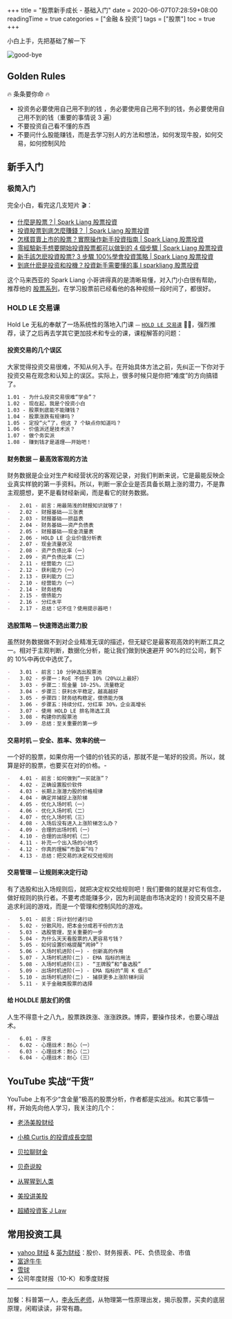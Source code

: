 +++
title = "股票新手成长 - 基础入门"
date = 2020-06-07T07:28:59+08:00
readingTime = true
categories = ["金融 & 投资"]
tags = ["股票"]
toc = true
+++

小白上手，先把基础了解一下

<!--more-->

![good-bye](/images/stock/good-bye.webp)

## Golden Rules

🔥 条条要你命 🔥

-   投资务必要使用自己用不到的钱 ，务必要使用自己用不到的钱，务必要使用自己用不到的钱（重要的事情说 3 遍）
-   不要投资自己看不懂的东西
-   不要问什么股能赚钱，而是去学习别人的方法和想法，如何发现牛股，如何交易，如何控制风险

## 新手入门

### 极简入门

完全小白，看完这几支短片 🎬：

-   [什麼是股票？| Spark Liang 股票投資](https://www.youtube.com/watch?v=x6fnlyEo4pY)
-   [投資股票到底怎麼賺錢？ | Spark Liang 股票投資](https://www.youtube.com/watch?v=JTPpPksLiY4)
-   [怎樣買賣上市的股票？實際操作新手投資指南 | Spark Liang 股票投資](https://www.youtube.com/watch?v=kezQApKN1Lk)
-   [零經驗新手想要開始投資股票都可以做到的 4 個步驟 | Spark Liang 股票投資](https://www.youtube.com/watch?v=FwQ5d5-lgLA)
-   [新手該怎麽投資股票? 3 步驟 100%學會投資策略 | Spark Liang 股票投資](https://www.youtube.com/watch?v=OfjW4FrUBO4)
-   [到底什麽是投资和投機？投資新手需要懂的事 l sparkliang 股票投資](https://www.youtube.com/watch?v=0hCgBnBJvho)

这个马来西亚的 Spark Liang 小哥讲得真的是清晰易懂，对入门小白很有帮助，推荐他的 [股票系列](https://www.youtube.com/playlist?list=PLge7qz6fjCvc8tnhM0Z09C-24BI0DAN6H)，在学习股票前已经看他的各种视频一段时间了，都很好。

### HOLD LE 交易课

Hold Le 无私的奉献了一场系统性的落地入门课 ⏤ [`HOLD LE 交易课`](https://www.holdle.com/courses) 👍🏻，强烈推荐，读了之后再去学其它更加技术和专业的课，课程解答的问题：

#### 投资交易的几个误区

大家觉得投资交易很难，不知从何入手。在开始具体方法之前，先纠正一下你对于投资交易在观念和认知上的误区。实际上，很多时候只是你把“难度”的方向搞错了。

```md
1.01 - 为什么投资交易很难“学会”？
1.02 - 现在起，我是个投资小白
1.03 - 股票到底能不能赚钱？
1.04 - 股票涨跌有规律吗？
1.05 - 定投“火”了，但这 7 个缺点你知道吗？
1.06 - 价值派还是技术派？
1.07 - 做个务实派
1.08 - 赚到钱才是道理——开始吧！
```

#### 财务数据 ⏤ 最高效客观的方法

财务数据是企业对生产和经营状况的客观记录，对我们判断来说，它是最能反映企业真实样貌的第一手资料。所以，判断一家企业是否具备长期上涨的潜力，不是靠主观臆想，更不是看财经新闻，而是看它的财务数据。

```md
-   2.01 - 前言：用最简浅的财报知识就够了！
-   2.02 - 财报基础——三张表
-   2.03 - 财报基础——损益表
-   2.04 - 财务基础——资产负债表
-   2.05 - 财报基础——现金流量表
-   2.06 - HOLD LE 企业价值分析表
-   2.07 - 现金流量状况
-   2.08 - 资产负债比率（一）
-   2.09 - 资产负债比率（二）
-   2.11 - 经营能力（二）
-   2.12 - 获利能力（一）
-   2.13 - 获利能力（二）
-   2.10 - 经营能力（一）
-   2.14 - 财务结构
-   2.15 - 偿债能力
-   2.16 - 分红水平
-   2.17 - 总结：记不住？使用提示器吧！
```

#### 选股策略 ⏤ 快速筛选出潜力股

虽然财务数据做不到对企业精准无误的描述，但无疑它是最客观高效的判断工具之一。相对于主观判断，数据化分析，能让我们做到快速避开 90%的烂公司，剩下的 10%中再优中选优了。

```md
-   3.01 - 前言：10 分钟选出股票池
-   3.02 - 步骤一：RoE 不低于 10%（20%以上最好）
-   3.03 - 步骤二：现金量 10-25%，流量稳定
-   3.04 - 步骤三：获利水平稳定，越高越好
-   3.05 - 步骤四：财务结构稳定，偿债能力强
-   3.06 - 步骤五：持续分红，分红率 30%，企业高增长
-   3.07 - 使用 HOLD LE 排名筛选工具
-   3.08 - 构建你的股票池
-   3.09 - 总结：至关重要的第一步
```

#### 交易时机 ⏤ 安全、胜率、效率的统一

一个好的股票，如果你用一个错的价钱买的话，那就不是一笔好的投资。所以，就算是好的股票，也要买在对的价格。-

```md
-   4.01 - 前言：如何做到“一买就涨”？
-   4.02 - 正确设置股价软件
-   4.03 - 长期上涨潜力股的价格规律
-   4.04 - 确定并捕捉上涨阶梯
-   4.05 - 优化入场时机（一）
-   4.06 - 优化入场时机（二）
-   4.07 - 优化入场时机（三）
-   4.08 - 入场后没有进入上涨阶梯怎么办？
-   4.09 - 合理的出场时机（一）
-   4.10 - 合理的出场时机（二）
-   4.11 - 补充一个出入场的小技巧
-   4.12 - 你真的理解“市盈率”吗？
-   4.13 - 总结：把交易的决定权交给规则
```

#### 交易管理 ⏤ 让规则来决定行动

有了选股和出入场规则后，就把决定权交给规则吧！我们要做的就是对它有信念，做好规则的执行者。不要考虑能赚多少，因为利润是由市场决定的！投资交易不是追求利润的游戏，而是一个管理和控制风险的游戏。

```md
-   5.01 - 前言：将计划付诸行动
-   5.02 - 分散风险，把本金分成若干份的方法
-   5.03 - 选股管理，至关重要的一步
-   5.04 - 为什么天天看股票的人更容易亏钱？
-   5.05 - 如何设置价格提醒“闹钟”？
-   5.06 - 入场时机进阶(一) - 创新高的作用
-   5.07 - 入场时机进阶(二) - EMA 指标的用法
-   5.08 - 入场时机进阶(三) - “王牌股”和“备选股”
-   5.09 - 出场时机进阶(一) - EMA 指标的“周 K 低点”
-   5.10 - 出场时机进阶(二) - 捕获更多上涨阶梯利润
-   5.11 - 关于金融类股票的选择
```

#### 给 HOLDLE 朋友们的信

人生不得意十之八九，股票跌跌涨、涨涨跌跌。博弈，要操作技术，也要心理战术。

```md
-   6.01 - 序言
-   6.02 - 心理战术：耐心（一）
-   6.03 - 心理战术：耐心（二）
-   6.04 - 心理战术：耐心（三）
```

## YouTube 实战“干货”

YouTube 上有不少“含金量”极高的股票分析，作者都是实战派。和其它事情一样，开始先向他人学习，我关注的几个：

-   [老汤美股财经](https://www.youtube.com/channel/UCeTEWFsNC3eeUsn9hvsDALQ)

-   [小楠 Curtis 的投資成長空間](https://www.youtube.com/channel/UC8AA0Ao2ZHxNWZu0ZFdRZxw)

-   [贝拉聊财金](https://www.youtube.com/channel/UCVomjkM_t0EcctTWSE1Jvxg)

-   [贝奇说股](https://www.youtube.com/channel/UC93Gp4PWv7A53p33BEYOBrA)

-   [从猩猩到人类](https://www.youtube.com/channel/UCXhMTp5euuU7f827_nLKKhQ)

-   [美投讲美股](https://www.youtube.com/channel/UCBUH38E0ngqvmTqdchWunwQ)

-   [超績投資客 J Law](https://www.youtube.com/channel/UCHOLdIRhuGvY6EcpmDno3Iw)

## 常用投资工具

-   [yahoo 财经](https://hk.finance.yahoo.com/) & [英为财经](https://cn.investing.com/)：股价、财务报表、PE、负债现金、市值
-   [富途牛牛](https://www.futunn.com/?lang=zh-CN)
-   [雪球](https://xueqiu.com/)
-   公司年度财报（10-K）和季度财报

---

加餐：科普第一人，[李永乐老师](https://www.youtube.com/playlist?list=PLOrDt87s8A3qVVaSmxpttNKzP80tSEH83)，从物理第一性原理出发，揭示股票，买卖的底层原理，闲暇读读，非常有趣。
